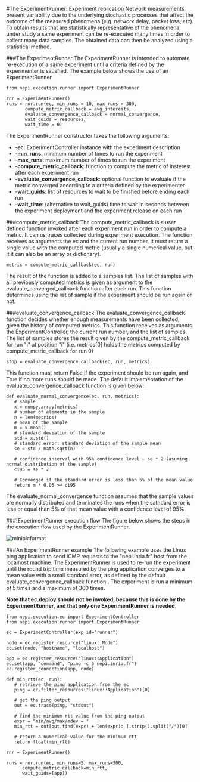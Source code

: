 
#The ExperimentRunner: Experiment replication
Network measurements present variability due to the underlying stochastic processes that affect the outcome of the measured phenomena (e.g. network delay, packet loss, etc). To obtain results that are statistically representative of the phenomena under study a same experiment can be re-executed many times in order to collect many data samples. The obtained data can then be analyzed using a statistical method.

###The ExperimentRunner
The ExperimentRunner is intended to automate re-execution of a same experiment until a criteria defined by the experimenter is satisfied. The example below shows the use of an ExperimentRunner.

<pre><code class="python">from nepi.execution.runner import ExperimentRunner

rnr = ExperimentRunner()
runs = rnr.run(ec, min_runs = 10, max_runs = 300,
       compute_metric_callback = avg_interests,
       evaluate_convergence_callback = normal_convergence,
       wait_guids = resources,
       wait_time = 0)
</code></pre>

The ExperimentRunner constructor takes the following arguments:

- -**ec**: ExperimentController instance with the experiment description
- -**min_runs**: minimum number of times to run the experiment
- -**max_runs**: maximum number of times to run the experiment
- -**compute\_metric\_callback**: function to compute the metric of insterest after each experiment run
- -**evaluate\_convergence\_callback**: optional function to evaluate if the metric converged according to a criteria defined by the experimenter
- -**wait\_guids**: list of resources to wait to be finished before ending each run
- -**wait\_time**: (alternative to wait_guids) time to wait in seconds between the experiment deployment and the experiment release on each run

###compute\_metric\_callback
The compute_metric_callback is a user defined function invoked after each experiment run in order to compute a metric. It can us traces collected during experiment execution. The function receives as arguments the ec and the current run number. It must return a single value with the computed metric (usually a single numerical value, but it it can also be an array or dictionary).

<pre><code class="python">metric = compute_metric_callback(ec, run)
</code></pre>

The result of the function is added to a samples list. The list of samples with all previously computed metrics is given as argument to the evaluate_converged_callback function after each run. This function determines using the list of sample if the experiment should be run again or not.

###evaluate\_convergence\_callback
The evaluate_convergence_callback function decides whether enough measurements have been collected, given the history of computed metrics. This function receives as arguments the ExperimentController, the current run number, and the list of samples. The list of samples stores the result given by the compute_metric_callback for run "i" at position "i" (i.e. metrics[0] holds the metrics computed by compute_metric_callback for run 0)

<pre><code class="python">stop = evaluate_convergence_callback(ec, run, metrics)
</code></pre>

This function must return False if the experiment should be run again, and True if no more runs should be made. The default implementation of the evaluate_convergence_callback function is given below:

<pre><code class="python">def evaluate_normal_convergence(ec, run, metrics):
   # sample
   x = numpy.array(metrics)
   # number of elements in the sample
   n = len(metrics)
   # mean of the sample
   m = x.mean()
   # standard deviation of the sample
   std = x.std()
   # standard error: standard deviation of the sample mean
   se = std / math.sqrt(n)

   # confidence interval with 95% confidence level ~ se * 2 (asuming normal distribution of the sample)
   ci95 = se * 2

   # Converged if the standard error is less than 5% of the mean value
   return m * 0.05 >= ci95
</code></pre>

The evaluate_normal_convergence function assumes that the sample values are normally distributed and terminates the runs when the satndard error is less or equal than 5% of that mean value with a confidence level of 95%.

###!ExperimentRunner execution flow
The figure below shows the steps in the execution flow used by the ExperimentRunner.

![minipicformat](http://nepi.inria.fr/pub/Nepi/ExperimentRunnerTutorial/experiment_runner.png)

###An ExperimentRunner example
The following example uses the LInux ping application to send ICMP requests to the "nepi.inria.fr" host from the localhost machine. The ExperimentRunner is used to re-run the experiment until the round trip time measured by the ping application converges to a mean value with a small standard error, as defined by the default evaluate_convergence_callback function . The experiment is run a minimum of 5 times and a maximum of 300 times.

**Note that ec.deploy should not be invoked, because this is done by the ExperimentRunner, and that only one ExperimentRunner is needed**.


<pre><code class="python">from nepi.execution.ec import ExperimentController
from nepi.execution.runner import ExperimentRunner

ec = ExperimentController(exp_id="runner")

node = ec.register_resource("linux::Node")
ec.set(node, "hostname", "localhost")

app = ec.register_resource("linux::Application")
ec.set(app, "command", "ping -c 5 nepi.inria.fr")
ec.register_connection(app, node)

def min_rtt(ec, run):
   # retrieve the ping application from the ec
   ping = ec.filter_resources("linux::Application")[0]

   # get the ping output
   out = ec.trace(ping, "stdout")

   # find the minimum rtt value from the ping output
   expr = "min/avg/max/mdev = "
   min_rtt = out[out.find(expr) + len(expr): ].strip().split("/")[0]

   # return a numerical value for the minimum rtt
   return float(min_rtt)

rnr = ExperimentRunner()

runs = rnr.run(ec, min_runs=5, max_runs=300,
      compute_metric_callback=min_rtt,
      wait_guids=[app])
</code></pre>
